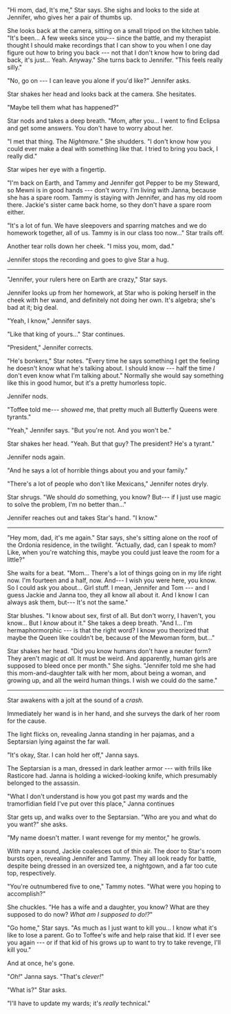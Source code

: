 "Hi mom, dad, It's me," Star says. She sighs and looks to the side at Jennifer, who gives her a pair
of thumbs up.

She looks back at the camera, sitting on a small tripod on the kitchen table.
"It's been... A few weeks since you--- since the battle, and my
therapist thought I should make recordings that I can show to you when I one day figure out how
to bring you back --- not that I don't know how to bring dad back, it's just... Yeah. Anyway." She turns
back to Jennifer. "This feels really silly."

"No, go on --- I can leave you alone if you'd like?" Jennifer asks.

Star shakes her head and looks back at the camera. She hesitates.

"Maybe tell them what has happened?"

Star nods and takes a deep breath. "Mom, after you... I went to find Eclipsa and get some
answers. You don't have to worry about her.

"I met that thing. The _Nightmare._" She shudders. "I don't know
how you could ever make a deal with something like that. I tried to bring you back, I really did."

Star wipes her eye with a fingertip.

"I'm back on Earth, and Tammy and Jennifer got Pepper to be my Steward, so Mewni is in good hands --- don't
worry. I'm living with Janna, because she has a spare room. Tammy is staying with Jennifer, and has my old room
there. Jackie's sister came back home, so they don't have a spare room either.

"It's a lot of fun. We have sleepovers and sparring matches and we do homework together, all of us. Tammy
is in our class too now..." Star trails off.

Another tear rolls down her cheek. "I miss you, mom, dad."

Jennifer stops the recording and goes to give Star a hug.

----

"Jennifer, your rulers here on Earth are crazy," Star says.

Jennifer looks up from her homework, at Star who is poking herself in the cheek with her
wand, and definitely not doing her own. It's algebra; she's bad at it; big deal.

"Yeah, I know," Jennifer says.

"Like that king of yours..." Star continues.

"President," Jennifer corrects.

"He's bonkers," Star notes. "Every time he says something I get the feeling he doesn't
know what he's talking about. I should know --- half the time _I_ don't even know what
I'm talking about." Normally she would say something like this in good humor, but it's
a pretty humorless topic.

Jennifer nods.

"Toffee told me--- _showed_ me, that pretty much all Butterfly Queens were tyrants."

"Yeah," Jennifer says. "But you're not. And you won't be."

Star shakes her head. "Yeah. But that guy? The president? He's a tyrant."

Jennifer nods again.

"And he says a lot of horrible things about you and your family."

"There's a lot of people who don't like Mexicans," Jennifer notes dryly.

Star shrugs. "We should _do_ something, you know? But--- if I just use magic
to solve the problem, I'm no better than..."

Jennifer reaches out and takes Star's hand. "I know."

----

"Hey mom, dad, it's me again." Star says, she's sitting alone on the roof of the Ordonia residence, in the 
twilight. "Actually, dad, can I speak to mom? Like, when you're watching this, maybe you could just leave the room
for a little?"

She waits for a beat. "Mom... There's a lot of things going on in my life right now. I'm fourteen and a half, now.
And--- I wish you were here, you know. So I could ask you about... Girl stuff. I mean, Jennifer and Tom --- and I guess
Jackie and Janna too, they all know all about it.  And I know I can always ask them, but--- It's not the same."

Star blushes. "I know about sex, first of all. But don't worry, I haven't, you know... But I _know_ about it."
She takes a deep breath. "And I... I'm hermaphormorphic --- is that the right word? I know you theorized
that maybe the Queen like couldn't be, because of the Mewoman form, but..."

Star shakes her head. "Did you know humans don't have a neuter form? They aren't magic _at all._ It must
be weird. And apparently, human girls are supposed to bleed once per month." She sighs. "Jennifer told me
she had this mom-and-daughter talk with her mom, about being a woman, and growing up, and all the weird
human things. I wish we could do the same."

----

Star awakens with a jolt at the sound of a _crash._

Immediately her wand is in her hand, and she surveys the dark of her room for the cause.

The light flicks on, revealing Janna standing in her pajamas, and a Septarsian lying against the far wall.

"It's okay, Star. I can hold her off," Janna says.

The Septarsian is a man, dressed in dark leather armor --- with frills like Rasticore had.
Janna is holding a wicked-looking knife, which presumably belonged to the assassin.

"What I don't understand is how you got past my wards and the tramorfidian field I've put
over this place," Janna continues

Star gets up, and walks over to the Septarsian. "Who are you and what do you want?" she asks.

"My name doesn't matter. I want revenge for my mentor," he growls.

With nary a sound, Jackie coalesces out of thin air. The door to Star's room bursts open, revealing
Jennifer and Tammy. They all look ready for battle, despite being dressed in an oversized tee, a
nightgown, and a far too cute top, respectively.

"You're outnumbered five to one," Tammy notes. "What were you hoping to accomplish?"

She chuckles. "He has a wife and a daughter, you know?
What are they supposed to do now? _What am I supposed to do!?_"

"Go home," Star says. "As much as I just want to kill you... I know what it's like to lose a parent.
Go to Toffee's wife and help raise that kid. If I ever see you again --- or if that kid of his grows up
to want to try to take revenge, I'll kill you."

And at once, he's gone.

"_Oh!_" Janna says. "That's _clever!_"

"What is?" Star asks.

"I'll have to update my wards; it's _really_ technical."
